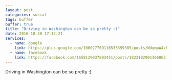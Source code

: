 ```yaml
---
layout: post
categories: social
tags: buffer
buffer: true
title: "Driving in Washington can be so pretty :)"
date: 2016-10-30 17:12:21
services: 
  - name: google
    link: https://plus.google.com/106027709116533359385/posts/WUqmpW4zPPA
  - name: facebook
    link: https://facebook.com/1658129037803451/posts/1823102901306063
---
```

Driving in Washington can be so pretty :)
